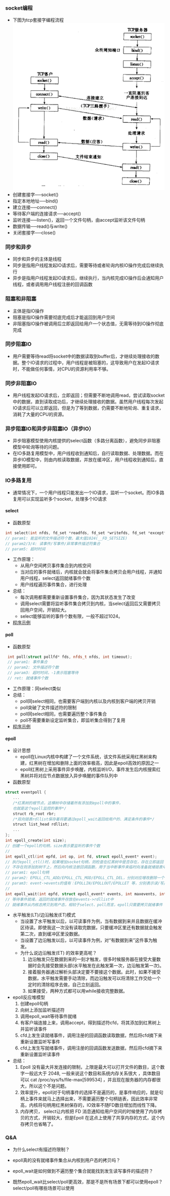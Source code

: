 ### socket编程
- 下图为tcp套接字编程流程
![socket编程](socket编程.PNG)
- 创建套接字──socket()
- 指定本地地址──bind()
- 建立连接──connect()
- 等待客户端的连接请求──accept()
- 监听连接──listen()，返回一个文件句柄，由accept监听该文件句柄
- 数据传输──read()与write()
- 关闭套接字──close()

### 同步和异步
- 同步和异步的主体是线程
- 同步是指用户线程发起IO请求后，需要等待或者轮询内核IO操作完成后继续执行
- 异步是指用户线程发起IO请求后，继续执行，当内核完成IO操作后会通知用户线程，或者调用用户线程注册的回调函数

### 阻塞和非阻塞
- 主体是指IO操作
- 阻塞是指IO操作需要彻底完成后才能返回到用户空间
- 非阻塞指IO操作被调用后立即返回给用户一个状态值，无需等待到IO操作彻底完成

### 同步阻塞IO
- 用户需要等待read将socket中的数据读取到buffer后，才继续处理接收的数据。整个IO请求的过程中，用户线程是被阻塞的，这导致用户在发起IO请求时，不能做任何事情，对CPU的资源利用率不够。

### 同步非阻塞IO
- 用户线程发起IO请求后，立即返回；但需要不断地调用read，尝试读取socket中的数据，直到读取成功后，才继续处理接收的数据。虽然用户线程每次发起IO请求后可以立即返回，但是为了等到数据，仍需要不断地轮询、重复请求，消耗了大量的CPU的资源。

### 异步阻塞IO和异步非阻塞IO（异步IO）
- 异步阻塞模型使用内核提供的select函数（多路分离函数），避免同步非阻塞模型中轮询等待的问题。
- 在IO多路复用模型中，用户线程收到通知后，自行读取数据、处理数据。而在异步IO模型中，则由内核读取数据，并放在缓冲区，用户线程收到通知后，直接使用即可。

### IO多路复用
- 通常情况下，一个用户线程只能发出一个IO请求，监听一个socket。而IO多路复用可以实现监听多个socket，处理多个IO请求

#### select
- 函数原型
```C++
int select(int nfds, fd_set *readfds, fd_set *writefds, fd_set *exceptfds, struct timeval *timeout);
// param1: 能监听的文件描述符个数，最大值1024(__FD_SETSIZE)
// param2/3/4: 读事件/写事件/异常事件描述符集合
// param5: 超时时间
```
- 工作原理：
    - 从用户空间拷贝事件集合到内核空间
    - 当对应的事件就绪后，内核就会就会将事件集合拷贝会用户线程，并通知用户线程，select返回就绪事件个数
    - 用户线程遍历事件集合，进行处理
- 总结：
    - 每次调用都需要重新设置事件集合，因为其状态发生了改变
    - 调用select需要将监听事件集合拷贝到内核，当select返回后又需要拷贝回用户空间，开销较大。
    - select能够监听的事件个数有限，一般不超过1024。
- [程序示例](https://blog.csdn.net/weixin_43519984/article/details/105100661)

#### poll
- 函数原型
```C++
 int poll(struct pollfd* fds, nfds_t nfds, int timeout);
 // param1: 事件集合
 // param2: 文件描述符个数
 // param3: 超时时间，-1表示阻塞等待
 // ret: 就绪事件个数
```
- 工作原理：同select类似
- 总结：
    - poll同select相同，也需要客户端到内核以及内核到客户端的拷贝开销
    - poll突破了文件描述符的限制
    - poll同select相同，也需要遍历整个事件集合
    - poll不需要重新设定监听集合，即监听集合得到了复用
- [程序示例](https://blog.csdn.net/weixin_43519984/article/details/105106351)

#### epoll
- 设计思想
    - epoll在Linux内核中构建了一个文件系统，该文件系统采用红黑树来构建，红黑树在增加和删除上面的效率极高，因此是epoll高效的原因之一
    - epoll红黑树上采用事件异步唤醒，内核监听I/O，事件发生后内核搜索红黑树并将对应节点数据放入异步唤醒的事件队列中
- 函数原型
```C++
struct eventpoll {
　　...
　　/*红黑树的根节点，这棵树中存储着所有添加到epoll中的事件，
　　也就是这个epoll监控的事件*/
　　struct rb_root rbr;
　　/*双向链表rdllist保存着将要通过epoll_wait返回给用户的、满足条件的事件*/
　　struct list_head rdllist;
　　...
};
int epoll_create(int size);
// 创建一个epoll的句柄，size表示要监听的事件个数
//
int epoll_ctl(int epfd, int op, int fd, struct epoll_event* event);
// 执行epoll_ctl()时，如果增加socket句柄，则检查在红黑树中是否存在，存在立即返回
// 不存在则添加到树干上，然后向内核注册回调函数，用于当中断事件来临时向准备就绪链表中插入数据
// param1: epoll句柄
// param2: EPOLL_CTL_ADD/EPOLL_CTL_MOD/EPOLL_CTL_DEL，分别对应增改删除一个事件
// param3: event->events的值有：EPOLLIN/EPOLLOUT/EPOLLET 等，分别表示读/写/边缘触发模式
//
int epoll_wait(int epfd, struct epoll_event* events, int maxevents, int timeout);
// 等待事件就绪，返回的就绪事件存放在events->rdllist中
// 就绪事件从内核态拷贝到用户态，相较于select、poll而言，epoll只需要拷贝就绪事件
```
- 水平触发(LT)/边沿触发(ET)模式
    - 当设置了水平触发以后，以可读事件为例，当有数据到来并且数据在缓冲区待读。即使我这一次没有读取完数据，只要缓冲区里还有数据就会触发第二次，直到缓冲区里没数据。
    - 当设置了边沿触发以后，以可读事件为例，对“有数据到来”这件事为触发。
    - 为什么说边沿触发(ET) 的效率更高呢？
        1. 边沿触发只在数据到来的一刻才触发，很多时候服务器在接受大量数据时会先接受数据头部(水平触发在此触发第一次，边沿触发第一次)。
        2. 接着服务器通过解析头部决定要不要接这个数据。此时，如果不接受数据，水平触发需要手动清除，而边沿触发可以将清除工作交给一个定时的清除程序去做，自己立刻返回。
        3. 如果接受，两种方式都可以用while接收完整数据。
- epoll反应堆模型
    1. 创建epoll句柄
    2. 向树上添加监听描述符
    3. 调用epoll_wait等待事件就绪
    4. 有客户端连接上来，调用accept，得到描述符cfd，将其添加到红黑树上并监听读事件
    5. cfd上发生读就绪事件，调用注册的回调函数读取数据，然后将cfd摘下来重新设置监听写事件
    6. cfd上发生写就绪事件，调用注册的回调函数发送数据，然后将cfd摘下来重新设置监听读事件
- 总结：
    1. Epoll 没有最大并发连接的限制，上限是最大可以打开文件的数目，这个数字一般远大于 2048, 一般来说这个数目和系统内存关系很大 ，具体数目可以 cat /proc/sys/fs/file-max[599534] ，并且现在服务器的内存都很大，所以这个不是问题。
    2. 效率提升，epoll对于句柄事件的选择不是遍历的，是事件响应的，就是句柄上事件来就马上选择出来，不需要遍历整个句柄链表，因此效率非常高，内核将句柄用红黑树保存的，IO效率不随FD数目增加而线性下降。
    3. 内存拷贝， select让内核把 FD 消息通知给用户空间的时候使用了内存拷贝的方式，开销较大，但是Epoll 在这点上使用了共享内存的方式，这个内存拷贝也省略了。

### Q&A
- 为什么select有描述符限制？

- epoll真的没有就绪事件集合从内核到用户态的拷贝吗？

- epoll_wait是如何做到不遍历整个集合就能找到发生读写事件的描述符？

- 既然epoll_wait比select/poll更高效，那是不是所有场景下都可以使用epoll？select/poll有哪些场景可以使用
